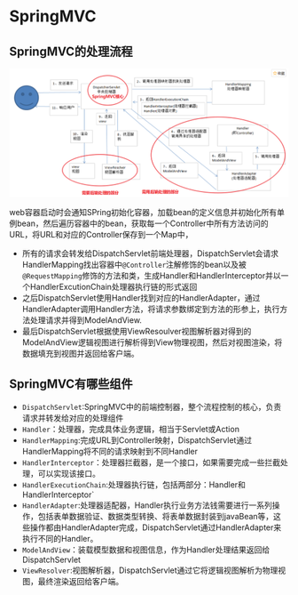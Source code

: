 # SpringMVC

## SpringMVC的处理流程
![](./img/springmvc.png)

web容器启动时会通知SPring初始化容器，加载bean的定义信息并初始化所有单例bean，然后遍历容器中的bean，获取每一个Controller中所有方法访问的URL，将URL和对应的Controller保存到一个Map中，
* 所有的请求会转发给DispatchServlet前端处理器，DispatchServlet会请求HandlerMapping找出容器中`@Controller`注解修饰的bean以及被`@RequestMapping`修饰的方法和类，生成Handler和HandlerInterceptor并以一个HandlerExcutionChain处理器执行链的形式返回
* 之后DispatchServlet使用Handler找到对应的HandlerAdapter，通过HandlerAdapter调用Handler方法，将请求参数绑定到方法的形参上，执行方法处理请求并得到ModelAndView.
* 最后DispatchServlet根据使用ViewResoulver视图解析器对得到的ModelAndView逻辑视图进行解析得到View物理视图，然后对视图渲染，将数据填充到视图并返回给客户端。

## SpringMVC有哪些组件
* `DispatchServlet`:SpringMVC中的前端控制器，整个流程控制的核心，负责请求并转发给对应的处理组件
* `Handler`：处理器，完成具体业务逻辑，相当于Servlet或Action
* `HandlerMapping`:完成URL到Controller映射，DispatchServlet通过HandlerMapping将不同的请求映射到不同Handler
* `HandlerInterceptor`：处理器拦截器，是一个接口，如果需要完成一些拦截处理，可以实现该接口。
* `HandlerExecutionChain`:处理器执行链，包括两部分：Handler和HandlerInterceptor`
* `HandlerAdapter`:处理器适配器，Handler执行业务方法钱需要进行一系列操作，包括表单数据验证、数据类型转换、将表单数据封装到javaBean等，这些操作都由HandlerAdapter完成，DispatchServlet通过HandlerAdapter来执行不同的Handler。
* `ModelAndView`：装载模型数据和视图信息，作为Handler处理结果返回给DispatchServlet
* `ViewResolver`:视图解析器，DispatchServlet通过它将逻辑视图解析为物理视图，最终渲染返回给客户端。

